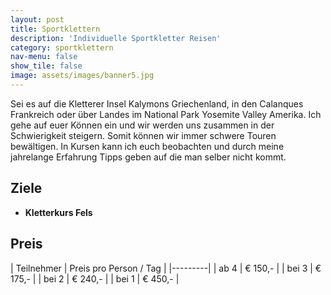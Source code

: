 ```yaml
---
layout: post
title: Sportklettern
description: 'Individuelle Sportkletter Reisen'
category: sportklettern
nav-menu: false
show_tile: false
image: assets/images/banner5.jpg
---
```


Sei es auf die Kletterer Insel Kalymons Griechenland, in den Calanques Frankreich oder über Landes im National Park Yosemite Valley Amerika. Ich gehe auf euer Können ein und wir werden uns zusammen in der Schwierigkeit steigern. Somit können wir immer schwere Touren bewältigen. In Kursen kann ich euch beobachten und durch meine jahrelange Erfahrung Tipps geben auf die man selber nicht kommt.

## Ziele
- **Kletterkurs Fels**

## Preis

| Teilnehmer | Preis pro Person / Tag |
|---------|
| ab 4 | € 150,- |
| bei 3 | € 175,- |
| bei 2 | € 240,- |
| bei 1 | € 450,- |